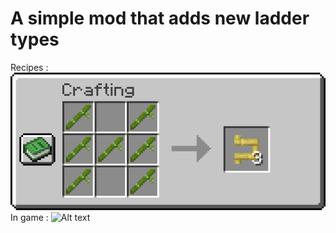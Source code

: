# A simple mod that adds new ladder types
Recipes : 
![Alt text](https://github.com/Loxymore/all-ladders-fabric/blob/master/images/recipes.gif?raw=true)
In game : 
![Alt text](https://github.com/Loxymore/all-ladders-fabric/blob/master/images/Ing-Game.png?raw=true)
